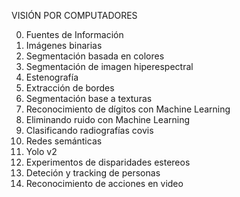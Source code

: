 VISIÓN POR COMPUTADORES

0. Fuentes de Información
1. Imágenes binarias
2. Segmentación basada en colores
3. Segmentación de imagen hiperespectral
4. Estenografía
5. Extracción de bordes
6. Segmentación base a texturas
7. Reconocimiento de dígitos con Machine Learning
8. Eliminando ruido con Machine Learning
9.	Clasificando radiografías covis
10.	Redes semánticas
11.	Yolo v2
12.	Experimentos de disparidades estereos
13.	Deteción y tracking de personas
14.	Reconocimiento de acciones en video
